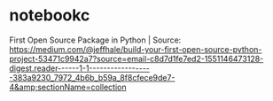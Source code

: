 # notebookc
First Open Source Package in Python | Source: https://medium.com/@jeffhale/build-your-first-open-source-python-project-53471c9942a7?source=email-c8d7d1fe7ed2-1551146473128-digest.reader------1-1------------------383a9230_7972_4b6b_b59a_8f8cfece9de7-4&amp;sectionName=collection

